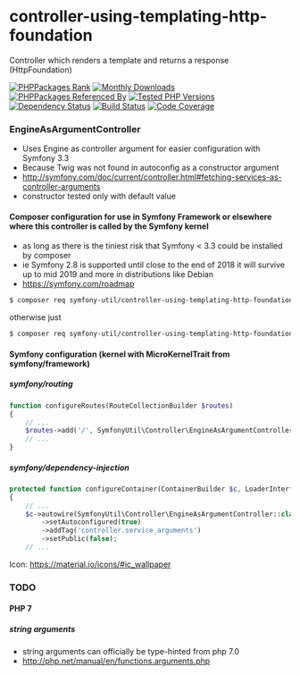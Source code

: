 # controller-using-templating-http-foundation
Controller which renders a template and returns a response (HttpFoundation)

[![PHPPackages Rank](https://phppackages.org/p/symfony-util/controller-using-templating-http-foundation/badge/rank.svg)](https://phppackages.org/p/symfony-util/controller-using-templating-http-foundation)
[![Monthly Downloads](https://poser.pugx.org/symfony-util/controller-using-templating-http-foundation/d/monthly)](https://packagist.org/packages/symfony-util/controller-using-templating-http-foundation)
[![PHPPackages Referenced By](https://phppackages.org/p/symfony-util/controller-using-templating-http-foundation/badge/referenced-by.svg)](https://phppackages.org/p/symfony-util/controller-using-templating-http-foundation)
[![Tested PHP Versions](https://php-eye.com/badge/symfony-util/controller-using-templating-http-foundation/tested.svg)](https://php-eye.com/package/symfony-util/controller-using-templating-http-foundation)
[![Dependency Status](https://www.versioneye.com/php/symfony-util:controller-using-templating-http-foundation/badge)](https://www.versioneye.com/php/symfony-util:controller-using-templating-http-foundation)
[![Build Status](https://travis-ci.org/symfony-util/controller-using-templating-http-foundation.svg?branch=master)](https://travis-ci.org/symfony-util/controller-using-templating-http-foundation)
[![Code Coverage](https://scrutinizer-ci.com/g/symfony-util/controller-using-templating-http-foundation/badges/coverage.png?b=master)](https://scrutinizer-ci.com/g/symfony-util/controller-using-templating-http-foundation/?branch=master)

### EngineAsArgumentController
* Uses Engine as controller argument for easier configuration with Symfony 3.3
* Because Twig was not found in autoconfig as a constructor argument
* http://symfony.com/doc/current/controller.html#fetching-services-as-controller-arguments
* constructor tested only with default value

#### Composer configuration for use in Symfony Framework or elsewhere where this controller is called by the Symfony kernel
* as long as there is the tiniest risk that Symfony < 3.3 could be installed by composer
* ie Symfony 2.8 is supported until close to the end of 2018 it will survive up to mid 2019 and more in distributions like Debian
* https://symfony.com/roadmap
```sh
$ composer req symfony-util/controller-using-templating-http-foundation-http-kernel
```
otherwise just
```sh
$ composer req symfony-util/controller-using-templating-http-foundation
```

#### Symfony configuration (kernel with MicroKernelTrait from symfony/framework)
##### symfony/routing
```php
function configureRoutes(RouteCollectionBuilder $routes)
{
    // ...
    $routes->add('/', SymfonyUtil\Controller\EngineAsArgumentController::class, 'index');
    // ...
}
```
##### symfony/dependency-injection
```php
protected function configureContainer(ContainerBuilder $c, LoaderInterface $loader)
{
    // ...
    $c->autowire(SymfonyUtil\Controller\EngineAsArgumentController::class)
        ->setAutoconfigured(true)
        ->addTag('controller.service_arguments')
        ->setPublic(false);
    // ...
```

Icon: https://material.io/icons/#ic_wallpaper

### TODO
#### PHP 7
##### _string_ arguments
* string arguments can officially be type-hinted from php 7.0
* http://php.net/manual/en/functions.arguments.php
